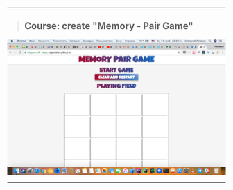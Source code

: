 --------------------

>## Course: create "Memory - Pair Game"
![Task_8](/img/Course_8.1.png)

--------------------
